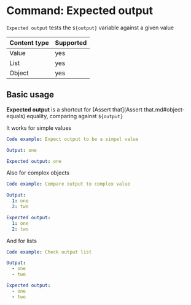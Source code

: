 # Command: Expected output

`Expected output` tests the `${output}` variable against a given value

| Content type | Supported |
|--------------|-----------|
| Value        | yes       |
| List         | yes       |
| Object       | yes       |

## Basic usage

**Expected output** is a shortcut for [Assert that](Assert that.md#object-equals) equality, comparing
against `${output}`

It works for simple values

```yaml instacli
Code example: Expect output to be a simpel value

Output: one

Expected output: one
```

Also for complex objects

```yaml instacli
Code example: Compare output to complex value

Output:
  1: one
  2: two

Expected output:
  1: one
  2: two
```

And for lists

```yaml instacli
Code example: Check output list

Output:
  - one
  - two

Expected output:
  - one
  - two
```
